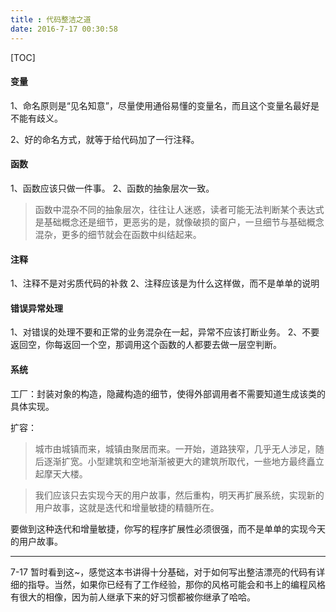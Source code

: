 ```yaml
---
title : 代码整洁之道
date: 2016-7-17 00:30:58
---
```


[TOC]

#### 变量

1、命名原则是“见名知意”，尽量使用通俗易懂的变量名，而且这个变量名最好是不能有歧义。

2、好的命名方式，就等于给代码加了一行注释。

#### 函数

1、函数应该只做一件事。
2、函数的抽象层次一致。

> 函数中混杂不同的抽象层次，往往让人迷惑，读者可能无法判断某个表达式是基础概念还是细节，更恶劣的是，就像破损的窗户，一旦细节与基础概念混杂，更多的细节就会在函数中纠结起来。

#### 注释
1、注释不是对劣质代码的补救
2、注释应该是为什么这样做，而不是单单的说明

#### 错误异常处理
1、对错误的处理不要和正常的业务混杂在一起，异常不应该打断业务。
2、不要返回空，你每返回一个空，那调用这个函数的人都要去做一层空判断。

#### 系统

工厂：封装对象的构造，隐藏构造的细节，使得外部调用者不需要知道生成该类的具体实现。

扩容：

> 城市由城镇而来，城镇由聚居而来。一开始，道路狭窄，几乎无人涉足，随后逐渐扩宽。小型建筑和空地渐渐被更大的建筑所取代，一些地方最终矗立起摩天大楼。


> 我们应该只去实现今天的用户故事，然后重构，明天再扩展系统，实现新的用户故事，这就是迭代和增量敏捷的精髓所在。

要做到这种迭代和增量敏捷，你写的程序扩展性必须很强，而不是单单的实现今天的用户故事。



***

7-17
暂时看到这~，感觉这本书讲得十分基础，对于如何写出整洁漂亮的代码有详细的指导。当然，如果你已经有了工作经验，那你的风格可能会和书上的编程风格有很大的相像，因为前人继承下来的好习惯都被你继承了哈哈。